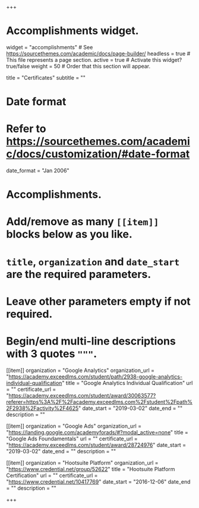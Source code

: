 +++
# Accomplishments widget.
widget = "accomplishments"  # See https://sourcethemes.com/academic/docs/page-builder/
headless = true  # This file represents a page section.
active = true  # Activate this widget? true/false
weight = 50  # Order that this section will appear.

title = "Certificates"
subtitle = ""

# Date format
#   Refer to https://sourcethemes.com/academic/docs/customization/#date-format
date_format = "Jan 2006"

# Accomplishments.
#   Add/remove as many `[[item]]` blocks below as you like.
#   `title`, `organization` and `date_start` are the required parameters.
#   Leave other parameters empty if not required.
#   Begin/end multi-line descriptions with 3 quotes `"""`.

[[item]]
  organization = "Google Analytics"
  organization_url = "https://academy.exceedlms.com/student/path/2938-google-analytics-individual-qualification"
  title = "Google Analytics Individual Qualification"
  url = ""
  certificate_url = "https://academy.exceedlms.com/student/award/30063577?referer=https%3A%2F%2Facademy.exceedlms.com%2Fstudent%2Fpath%2F2938%2Factivity%2F4625"
  date_start = "2019-03-02"
  date_end = ""
  description = ""
  
[[item]]
  organization = "Google Ads"
  organization_url = "https://landing.google.com/academyforads/#?modal_active=none"
  title = "Google Ads Foundamentals"
  url = ""
  certificate_url = "https://academy.exceedlms.com/student/award/28724976"
  date_start = "2019-03-02"
  date_end = ""
  description = ""
  
[[item]]
  organization = "Hootsuite Platform"
  organization_url = "https://www.credential.net/group/52622"
  title = "Hootsuite Platform Certification"
  url = ""
  certificate_url = "https://www.credential.net/10417769"
  date_start = "2016-12-06"
  date_end = ""
  description = ""

+++
